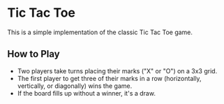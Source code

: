 # Tic Tac Toe

This is a simple implementation of the classic Tic Tac Toe game.

## How to Play

-   Two players take turns placing their marks ("X" or "O") on a 3x3 grid.
-   The first player to get three of their marks in a row (horizontally, vertically, or diagonally) wins the game.
-   If the board fills up without a winner, it's a draw.
